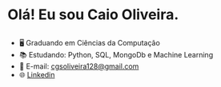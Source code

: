 # Olá! Eu sou Caio Oliveira.

##

- 🖥️ Graduando em Ciências da Computação
- 📚 Estudando: Python, SQL, MongoDb e Machine Learning
- 📧 E-mail: cgsoliveira128@gmail.com
- 🌐 [Linkedin](https://www.linkedin.com/in/caio-oliveira-a20799201/)

##


